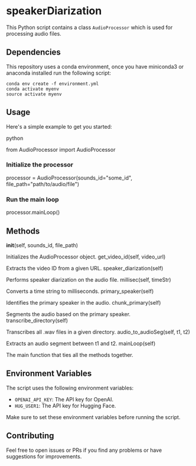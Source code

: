 # speakerDiarization

This Python script contains a class `AudioProcessor` which is used for processing audio files. 

## Dependencies

This repository uses a conda environment, once you have miniconda3 or anaconda installed run the following script:

```
conda env create -f environment.yml
conda activate myenv
source activate myenv
```

## Usage

Here's a simple example to get you started:

python

from AudioProcessor import AudioProcessor

### Initialize the processor

processor = AudioProcessor(sounds_id="some_id", file_path="path/to/audio/file")

### Run the main loop

processor.mainLoop()

## Methods

__init__(self, sounds_id, file_path)

Initializes the AudioProcessor object.
get_video_id(self, video_url)

Extracts the video ID from a given URL.
speaker_diarization(self)

Performs speaker diarization on the audio file.
millisec(self, timeStr)

Converts a time string to milliseconds.
primary_speaker(self)

Identifies the primary speaker in the audio.
chunk_primary(self)

Segments the audio based on the primary speaker.
transcribe_directory(self)

Transcribes all .wav files in a given directory.
audio_to_audioSeg(self, t1, t2)

Extracts an audio segment between t1 and t2.
mainLoop(self)

The main function that ties all the methods together.

## Environment Variables

The script uses the following environment variables:

- `OPENAI_API_KEY`: The API key for OpenAI.
- `HUG_USER1`: The API key for Hugging Face.

Make sure to set these environment variables before running the script.

## Contributing

Feel free to open issues or PRs if you find any problems or have suggestions for improvements.
